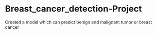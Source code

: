 # Breast_cancer_detection-Project
Created a model which can predict benign and malignant tumor or breast cancer
